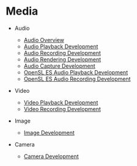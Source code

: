 # Media

-   Audio

    -   [Audio Overview](audio-overview.md)
    -   [Audio Playback Development](audio-playback.md) 
    -   [Audio Recording Development](audio-recorder.md) 
    -   [Audio Rendering Development](audio-renderer.md)
    -   [Audio Capture Development](audio-capturer.md)
    -   [OpenSL ES Audio Playback Development](opensles-playback.md)
    -   [OpenSL ES Audio Recording Development](opensles-capture.md)
       
-   Video
    - [Video Playback Development](video-playback.md)
    - [Video Recording Development](video-recorder.md)
     
- Image
  - [Image Development](image.md)
   
- Camera
   - [Camera Development](camera.md)

